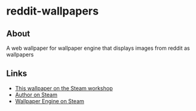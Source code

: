 # reddit-wallpapers

## About

A web wallpaper for wallpaper engine that displays images from reddit as wallpapers 

## Links

* [This wallpaper on the Steam workshop](https://steamcommunity.com/sharedfiles/filedetails/?id=1496601714)  
* [Author on Steam](https://steamcommunity.com/id/enderlux/)  
* [Wallpaper Engine on Steam](https://store.steampowered.com/app/431960/Wallpaper_Engine/)  